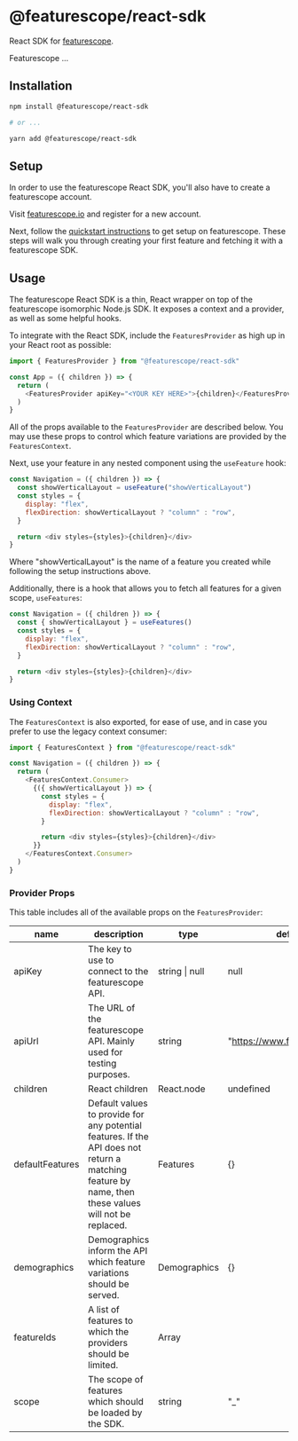 # @featurescope/react-sdk

React SDK for [featurescope](https://www.featurescope.io "featurescope").

Featurescope ...

## Installation

```sh
npm install @featurescope/react-sdk

# or ...

yarn add @featurescope/react-sdk
```

## Setup

In order to use the featurescope React SDK, you'll also have to create a featurescope account.

Visit [featurescope.io](https://www.featurescope.io "featurescope.io") and register for a new account.

Next, follow the [quickstart instructions](https://www.featurescope.io/quickstart "quickstart instructions") to get setup on featurescope. These steps will walk you through creating your first feature and fetching it with a featurescope SDK.

## Usage

The featurescope React SDK is a thin, React wrapper on top of the featurescope isomorphic Node.js SDK. It exposes a context and a provider, as well as some helpful hooks.

To integrate with the React SDK, include the `FeaturesProvider` as high up in your React root as possible:

```js
import { FeaturesProvider } from "@featurescope/react-sdk"

const App = ({ children }) => {
  return (
    <FeaturesProvider apiKey="<YOUR KEY HERE>">{children}</FeaturesProvider>
  )
}
```

All of the props available to the `FeaturesProvider` are described below. You may use these props to control which feature variations are provided by the `FeaturesContext`.

Next, use your feature in any nested component using the `useFeature` hook:

```js
const Navigation = ({ children }) => {
  const showVerticalLayout = useFeature("showVerticalLayout")
  const styles = {
    display: "flex",
    flexDirection: showVerticalLayout ? "column" : "row",
  }

  return <div styles={styles}>{children}</div>
}
```

Where "showVerticalLayout" is the name of a feature you created while following the setup instructions above.

Additionally, there is a hook that allows you to fetch all features for a given scope, `useFeatures`:

```js
const Navigation = ({ children }) => {
  const { showVerticalLayout } = useFeatures()
  const styles = {
    display: "flex",
    flexDirection: showVerticalLayout ? "column" : "row",
  }

  return <div styles={styles}>{children}</div>
}
```

### Using Context

The `FeaturesContext` is also exported, for ease of use, and in case you prefer to use the legacy context consumer:

```js
import { FeaturesContext } from "@featurescope/react-sdk"

const Navigation = ({ children }) => {
  return (
    <FeaturesContext.Consumer>
      {({ showVerticalLayout }) => {
        const styles = {
          display: "flex",
          flexDirection: showVerticalLayout ? "column" : "row",
        }

        return <div styles={styles}>{children}</div>
      }}
    </FeaturesContext.Consumer>
  )
}
```

### Provider Props

This table includes all of the available props on the `FeaturesProvider`:

| name            | description                                                                                                                                          | type           | default                       |
| --------------- | ---------------------------------------------------------------------------------------------------------------------------------------------------- | -------------- | ----------------------------- |
| apiKey          | The key to use to connect to the featurescope API.                                                                                                   | string \| null | null                          |
| apiUrl          | The URL of the featurescope API. Mainly used for testing purposes.                                                                                   | string         | "https://www.featurescope.io" |
| children        | React children                                                                                                                                       | React.node     | undefined                     |
| defaultFeatures | Default values to provide for any potential features. If the API does not return a matching feature by name, then these values will not be replaced. | Features       | {}                            |
| demographics    | Demographics inform the API which feature variations should be served.                                                                               | Demographics   | {}                            |
| featureIds      | A list of features to which the providers should be limited.                                                                                         | Array<string>  |                               |
| scope           | The scope of features which should be loaded by the SDK.                                                                                             | string         | "\_"                          |
